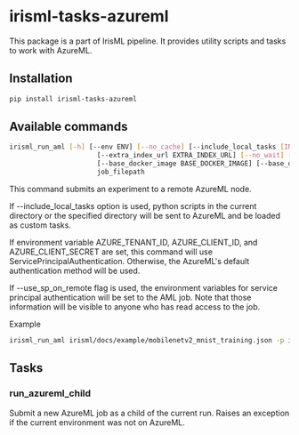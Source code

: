 # irisml-tasks-azureml

This package is a part of IrisML pipeline. It provides utility scripts and tasks to work with AzureML.

## Installation
```bash
pip install irisml-tasks-azureml
```

## Available commands
```bash
irisml_run_aml [-h] [--env ENV] [--no_cache] [--include_local_tasks [INCLUDE_LOCAL_TASKS]] [--custom_packages CUSTOM_PACKAGES [CUSTOM_PACKAGES ...]]
                      [--extra_index_url EXTRA_INDEX_URL] [--no_wait] [--compute_target COMPUTE_TARGET] [--subscription_id SUBSCRIPTION_ID] [--workspace WORKSPACE] [--experiment EXPERIMENT]
                      [--base_docker_image BASE_DOCKER_IMAGE] [--base_docker_image_registry BASE_DOCKER_IMAGE_REGISTRY] [--use_sp_on_remote]
                      job_filepath
```
This command submits an experiment to a remote AzureML node.

If --include_local_tasks option is used, python scripts in the current directory or the specified directory will be sent to AzureML and be loaded as custom tasks.

If environment variable AZURE_TENANT_ID, AZURE_CLIENT_ID, and AZURE_CLIENT_SECRET are set, this command will use ServicePrincipalAuthentication. Otherwise, the AzureML's default authentication method will be used.

If --use_sp_on_remote flag is used, the environment variables for service principal authentication will be set to the AML job. Note that those information will be visible to anyone who has read access to the job.

Example
```bash
irisml_run_aml irisml/docs/example/mobilenetv2_mnist_training.json -p irisml-tasks-torchvision irisml-tasks-training --compute_target <cluster_name> --subscription_id <subscription_id> --workspace <workspacename>
```

## Tasks
### run_azureml_child
Submit a new AzureML job as a child of the current run. Raises an exception if the current environment was not on AzureML.
